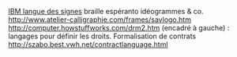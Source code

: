 [IBM langue des signes](http://www.unapeda.asso.fr/breve.php3?id_breve=116)
braille espéranto
idéogrammes & co. http://www.atelier-calligraphie.com/frames/savlogo.htm
http://computer.howstuffworks.com/drm2.htm (encadré à gauche) : langages pour définir les droits.
Formalisation de contrats http://szabo.best.vwh.net/contractlanguage.html
